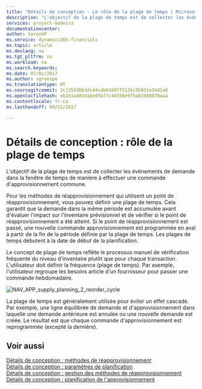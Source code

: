 ```yaml
---
title: "Détails de conception - Le rôle de la plage de temps | Microsoft Docs"
description: "L'objectif de la plage de temps est de collecter les événements de demande dans la fenêtre de temps de manière à effectuer une commande d'approvisionnement commune."
services: project-madeira
documentationcenter: 
author: SorenGP
ms.service: dynamics365-financials
ms.topic: article
ms.devlang: na
ms.tgt_pltfrm: na
ms.workload: na
ms.search.keywords: 
ms.date: 07/01/2017
ms.author: sgroespe
ms.translationtype: HT
ms.sourcegitcommit: 2c13559bb3dc44cdb61697f5135c5b931e34d2a8
ms.openlocfilehash: eb1b1a401dabe09a77c44558e9f5a83388078aaa
ms.contentlocale: fr-ca
ms.lasthandoff: 09/22/2017

---
```

# <a name="design-details-the-role-of-the-time-bucket"></a>Détails de conception : rôle de la plage de temps
L'objectif de la plage de temps est de collecter les événements de demande dans la fenêtre de temps de manière à effectuer une commande d'approvisionnement commune.  
  
 Pour les méthodes de réapprovisionnement qui utilisent un point de réapprovisionnement, vous pouvez définir une plage de temps. Cela garantit que la demande dans la même période est accumulée avant d'évaluer l'impact sur l'inventaire prévisionnel et de vérifier si le point de réapprovisionnement a été atteint. Si le point de réapprovisionnement est passé, une nouvelle commande approvisionnement est programmée en aval à partir de la fin de la période définie par la plage de temps. Les plages de temps débutent à la date de début de la planification.  
  
 Le concept de plage de temps reflète le processus manuel de vérification fréquente du niveau d'inventaire plutôt que pour chaque transaction. L'utilisateur doit définir la fréquence (plage de temps). Par exemple, l'utilisateur regroupe les besoins article d'un fournisseur pour passer une commande hebdomadaire.  
  
 ![](media/nav_app_supply_planning_2_reorder_cycle.png "NAV_APP_supply_planning_2_reorder_cycle")  
  
 La plage de temps est généralement utilisée pour éviter un effet cascade. Par exemple, une ligne équilibrée de demande et d'approvisionnement dans laquelle une demande antérieure est annulée ou une nouvelle demande est créée. Le résultat est que chaque commande d'approvisionnement est reprogrammée (excepté la dernière).  
  
## <a name="see-also"></a>Voir aussi  
 [Détails de conception : méthodes de réapprovisionnement](design-details-reordering-policies.md)   
 [Détails de conception : paramètres de planification](design-details-planning-parameters.md)   
 [Détails de conception : gestion des méthodes de réapprovisionnement](design-details-handling-reordering-policies.md)   
 [Détails de conception : planification de l'approvisionnement](design-details-supply-planning.md)
